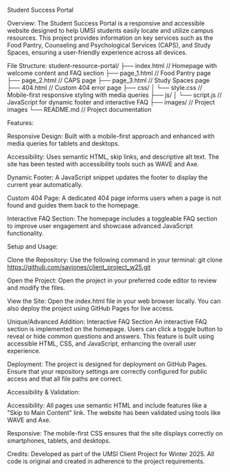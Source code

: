 Student Success Portal

Overview: The Student Success Portal is a responsive and accessible website designed to help UMSI students easily locate and utilize campus resources. This project provides information on key services such as the Food Pantry, Counseling and Psychological Services (CAPS), and Study Spaces, ensuring a user-friendly experience across all devices.

File Structure: student-resource-portal/ ├── index.html // Homepage with welcome content and FAQ section ├── page_1.html // Food Pantry page ├── page_2.html // CAPS page ├── page_3.html // Study Spaces page ├── 404.html // Custom 404 error page ├── css/ │ └── style.css // Mobile-first responsive styling with media queries ├── js/ │ └── script.js // JavaScript for dynamic footer and interactive FAQ ├── images/ // Project images └── README.md // Project documentation

Features:

Responsive Design: Built with a mobile-first approach and enhanced with media queries for tablets and desktops.

Accessibility: Uses semantic HTML, skip links, and descriptive alt text. The site has been tested with accessibility tools such as WAVE and Axe.

Dynamic Footer: A JavaScript snippet updates the footer to display the current year automatically.

Custom 404 Page: A dedicated 404 page informs users when a page is not found and guides them back to the homepage.

Interactive FAQ Section: The homepage includes a toggleable FAQ section to improve user engagement and showcase advanced JavaScript functionality.

Setup and Usage:

Clone the Repository: Use the following command in your terminal: git clone https://github.com/savjones/client_project_w25.git

Open the Project: Open the project in your preferred code editor to review and modify the files.

View the Site: Open the index.html file in your web browser locally. You can also deploy the project using GitHub Pages for live access.

Unique/Advanced Addition: Interactive FAQ Section An interactive FAQ section is implemented on the homepage. Users can click a toggle button to reveal or hide common questions and answers. This feature is built using accessible HTML, CSS, and JavaScript, enhancing the overall user experience.

Deployment: The project is designed for deployment on GitHub Pages. Ensure that your repository settings are correctly configured for public access and that all file paths are correct.

Accessibility & Validation:

Accessibility: All pages use semantic HTML and include features like a "Skip to Main Content" link. The website has been validated using tools like WAVE and Axe.

Responsive: The mobile-first CSS ensures that the site displays correctly on smartphones, tablets, and desktops.

Credits: Developed as part of the UMSI Client Project for Winter 2025. All code is original and created in adherence to the project requirements.

